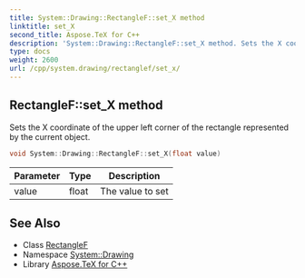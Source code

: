 ```yaml
---
title: System::Drawing::RectangleF::set_X method
linktitle: set_X
second_title: Aspose.TeX for C++
description: 'System::Drawing::RectangleF::set_X method. Sets the X coordinate of the upper left corner of the rectangle represented by the current object in C++.'
type: docs
weight: 2600
url: /cpp/system.drawing/rectanglef/set_x/
---
```

## RectangleF::set_X method


Sets the X coordinate of the upper left corner of the rectangle represented by the current object.

```cpp
void System::Drawing::RectangleF::set_X(float value)
```


| Parameter | Type | Description |
| --- | --- | --- |
| value | float | The value to set |

## See Also

* Class [RectangleF](../)
* Namespace [System::Drawing](../../)
* Library [Aspose.TeX for C++](../../../)
